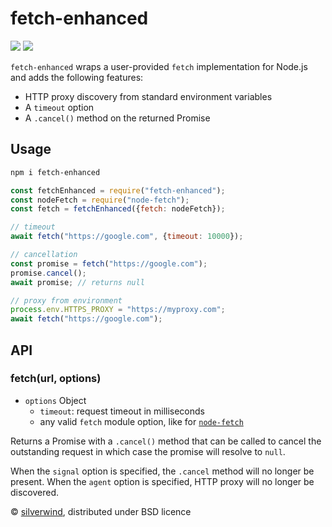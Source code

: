 # fetch-enhanced
[![](https://img.shields.io/npm/v/fetch-enhanced.svg?style=flat)](https://www.npmjs.org/package/fetch-enhanced) [![](https://img.shields.io/npm/dm/fetch-enhanced.svg)](https://www.npmjs.org/package/fetch-enhanced)

`fetch-enhanced` wraps a user-provided `fetch` implementation for Node.js and adds the following features:

- HTTP proxy discovery from standard environment variables
- A `timeout` option
- A `.cancel()` method on the returned Promise

## Usage

```bash
npm i fetch-enhanced
```
```js
const fetchEnhanced = require("fetch-enhanced");
const nodeFetch = require("node-fetch");
const fetch = fetchEnhanced({fetch: nodeFetch});

// timeout
await fetch("https://google.com", {timeout: 10000});

// cancellation
const promise = fetch("https://google.com");
promise.cancel();
await promise; // returns null

// proxy from environment
process.env.HTTPS_PROXY = "https://myproxy.com";
await fetch("https://google.com");
```

## API
### fetch(url, options)

- `options` Object
  - `timeout`: request timeout in milliseconds
  - any valid `fetch` module option, like for [`node-fetch`](https://github.com/node-fetch/node-fetch#options)

Returns a Promise with a `.cancel()` method that can be called to cancel the outstanding request in which case the promise will resolve to `null`.

When the `signal` option is specified, the `.cancel` method will no longer be present.
When the `agent` option is specified, HTTP proxy will no longer be discovered.

© [silverwind](https://github.com/silverwind), distributed under BSD licence
